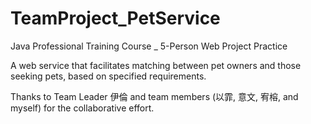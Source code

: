 # TeamProject_PetService
Java Professional Training Course _ 5-Person Web Project Practice

A web service that facilitates matching between pet owners and those seeking pets, based on specified requirements.

Thanks to Team Leader 伊倫 and team members (以霏, 意文, 宥榕, and myself) for the collaborative effort.
